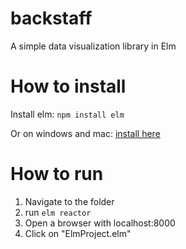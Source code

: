 # backstaff
A simple data visualization library in Elm

# How to install
Install elm: `npm install elm`

Or on windows and mac: [install here](http://elm-lang.org/install)

# How to run
1. Navigate to the folder
2. run `elm reactor`
3. Open a browser with localhost:8000
4. Click on "ElmProject.elm"
